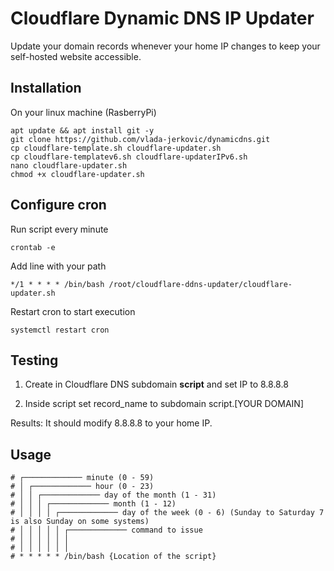 # Cloudflare Dynamic DNS IP Updater
Update your domain records whenever your home IP changes to keep your self-hosted website accessible.

## Installation
On your linux machine (RasberryPi)

```
apt update && apt install git -y
git clone https://github.com/vlada-jerkovic/dynamicdns.git
cp cloudflare-template.sh cloudflare-updater.sh
cp cloudflare-templatev6.sh cloudflare-updaterIPv6.sh
nano cloudflare-updater.sh
chmod +x cloudflare-updater.sh
```

## Configure cron
Run script every minute
```
crontab -e
```
Add line with your path
```
*/1 * * * * /bin/bash /root/cloudflare-ddns-updater/cloudflare-updater.sh
```
Restart cron to start execution
```
systemctl restart cron
```

## Testing
1. Create in Cloudflare DNS subdomain **script** and set IP to 8.8.8.8

2. Inside script set record_name to subdomain script.[YOUR DOMAIN]

Results: It should modify 8.8.8.8 to your home IP.


## Usage

```
# ┌───────────── minute (0 - 59)
# │ ┌───────────── hour (0 - 23)
# │ │ ┌───────────── day of the month (1 - 31)
# │ │ │ ┌───────────── month (1 - 12)
# │ │ │ │ ┌───────────── day of the week (0 - 6) (Sunday to Saturday 7 is also Sunday on some systems)
# │ │ │ │ │ ┌───────────── command to issue                               
# │ │ │ │ │ │
# │ │ │ │ │ │
# * * * * * /bin/bash {Location of the script}
```